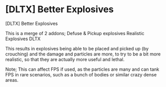 # [DLTX] Better Explosives
[DLTX] Better Explosives


This is a merge of 2 addons;
Defuse & Pickup explosives
Realistic Explosives DLTX

This results in explosives being able to be placed and picked up (by crouching) and the damage and particles are more, to try to be a bit more realistic, so that they are actually more useful and lethal.

Note; This can affect FPS if used, as the particles are many and can tank FPS in rare scenarios, such as a bunch of bodies or similar crazy dense areas.
